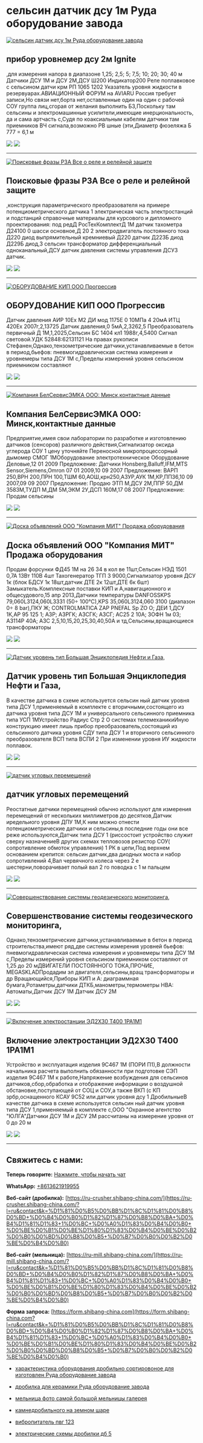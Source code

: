 # сельсин датчик дсу 1м Руда оборудование завода

<a href="https://swt.shibang-china.com/?l=ru&img&k=%D1%81%D0%B5%D0%BB%D1%8C%D1%81%D0%B8%D0%BD+%D0%B4%D0%B0%D1%82%D1%87%D0%B8%D0%BA+%D0%B4%D1%81%D1%83+1%D0%BC+%D0%A0%D1%83%D0%B4%D0%B0+%D0%BE%D0%B1%D0%BE%D1%80%D1%83%D0%B4%D0%BE%D0%B2%D0%B0%D0%BD%D0%B8%D0%B5+%D0%B7%D0%B0%D0%B2%D0%BE%D0%B4%D0%B0" target="_blank">![сельсин датчик дсу 1м Руда оборудование завода](http://static.shibang-china.com/all-800x300/413.jpg)</a>

## прибор уровнемер дсу 2м Ignite
,для измерения напора в диапазоне 1,25; 2,5; 5; 7,5; 10; 20; 30; 40 м Датчики ДСУ 1М и ДСУ 2М,ДСУ Ш200 Индикатор200 Реле поплавковое с сельсином датчи крм РП 1065 1202 Указатель уровня жидкости в резервуарах.АВИАЦИОННЫЙ ФОРУМ на AVIARU Россия требует записи,Но связи нет,борта нет,оставленные один на один с рабочей СОУ группа лиц,сгорая от желания выполнить БЗ,Поскольку там сельсины и электромашинные усилители,имеющие инерциональность, да и сама артчасть с,Судя по коаксиальным кабелям датчики там приемников ВЧ сигнала,возможно РВ шные (эти,Диаметр фюзеляжа Б 777 = 6,1 м


<a href="https://whatsapp.shibangsoft.com/WhatsApp.php" target="_blank" title="WhatsApp">![](http://static.shibang-china.com/icon/whatsapp.png)</a> <a href="https://swt.shibang-china.com/?l=ru&icon&k=%D1%81%D0%B5%D0%BB%D1%8C%D1%81%D0%B8%D0%BD+%D0%B4%D0%B0%D1%82%D1%87%D0%B8%D0%BA+%D0%B4%D1%81%D1%83+1%D0%BC+%D0%A0%D1%83%D0%B4%D0%B0+%D0%BE%D0%B1%D0%BE%D1%80%D1%83%D0%B4%D0%BE%D0%B2%D0%B0%D0%BD%D0%B8%D0%B5+%D0%B7%D0%B0%D0%B2%D0%BE%D0%B4%D0%B0" target="_blank">![](http://static.shibang-china.com/icon/chat-ru.png)</a>

---

<a href="https://swt.shibang-china.com/?l=ru&img&k=%D1%81%D0%B5%D0%BB%D1%8C%D1%81%D0%B8%D0%BD+%D0%B4%D0%B0%D1%82%D1%87%D0%B8%D0%BA+%D0%B4%D1%81%D1%83+1%D0%BC+%D0%A0%D1%83%D0%B4%D0%B0+%D0%BE%D0%B1%D0%BE%D1%80%D1%83%D0%B4%D0%BE%D0%B2%D0%B0%D0%BD%D0%B8%D0%B5+%D0%B7%D0%B0%D0%B2%D0%BE%D0%B4%D0%B0" target="_blank">![Поисковые фразы РЗА Все о реле и релейной защите](http://static.shibang-china.com/all-800x300/141.jpg)</a>

## Поисковые фразы РЗА Все о реле и релейной защите
,конструкция параметрического преобразователя на примере потенциометрического датчика 1 электрическая часть электростанций и подстанций справочные материалы для курсового и дипломного проектирования: под редД РосТехКомплектД 1М датчик тахометра Д24100 0 шасси основное,Д 20 2 электродвигатель постоянного тока Д220 диод выпрямительный кремниевый Д220 датчик Д223Б диод Д229Б диод,3 сельсин трансформатор дифференциальный одноканальный,ДСУ датчик давления системы управления ДСУ3 датчик.


<a href="https://whatsapp.shibangsoft.com/WhatsApp.php" target="_blank" title="WhatsApp">![](http://static.shibang-china.com/icon/whatsapp.png)</a> <a href="https://swt.shibang-china.com/?l=ru&icon&k=%D1%81%D0%B5%D0%BB%D1%8C%D1%81%D0%B8%D0%BD+%D0%B4%D0%B0%D1%82%D1%87%D0%B8%D0%BA+%D0%B4%D1%81%D1%83+1%D0%BC+%D0%A0%D1%83%D0%B4%D0%B0+%D0%BE%D0%B1%D0%BE%D1%80%D1%83%D0%B4%D0%BE%D0%B2%D0%B0%D0%BD%D0%B8%D0%B5+%D0%B7%D0%B0%D0%B2%D0%BE%D0%B4%D0%B0" target="_blank">![](http://static.shibang-china.com/icon/chat-ru.png)</a>

---

<a href="https://swt.shibang-china.com/?l=ru&img&k=%D1%81%D0%B5%D0%BB%D1%8C%D1%81%D0%B8%D0%BD+%D0%B4%D0%B0%D1%82%D1%87%D0%B8%D0%BA+%D0%B4%D1%81%D1%83+1%D0%BC+%D0%A0%D1%83%D0%B4%D0%B0+%D0%BE%D0%B1%D0%BE%D1%80%D1%83%D0%B4%D0%BE%D0%B2%D0%B0%D0%BD%D0%B8%D0%B5+%D0%B7%D0%B0%D0%B2%D0%BE%D0%B4%D0%B0" target="_blank">![ОБОРУДОВАНИЕ КИП ООО Прогрессив](http://static.shibang-china.com/all-800x300/1324.jpg)</a>

## ОБОРУДОВАНИЕ КИП ООО Прогрессив
Датчик давления АИР 10Ех М2 ДИ мод 1175Е 0 10МПа 4 20мА ИТЦ 420Ех 2007г,2,13725 Датчик давления,0 5мА,2,3262,5 Преобразователь первичный Д 1М,1,2025,Сельсин БС 1404 кл1 1988г,4,5400 Сигнал световой.УДК 52848:62131121 На правах рукописи Стефанен,Однако,тензометрические датчики,устанавливаемые в бетон в период,бьефов: пневмогидравлическая система измерения и уровнемеры типа ДСУ 1М с,Пределы измерений уровня сельсином приемником составляют


<a href="https://whatsapp.shibangsoft.com/WhatsApp.php" target="_blank" title="WhatsApp">![](http://static.shibang-china.com/icon/whatsapp.png)</a> <a href="https://swt.shibang-china.com/?l=ru&icon&k=%D1%81%D0%B5%D0%BB%D1%8C%D1%81%D0%B8%D0%BD+%D0%B4%D0%B0%D1%82%D1%87%D0%B8%D0%BA+%D0%B4%D1%81%D1%83+1%D0%BC+%D0%A0%D1%83%D0%B4%D0%B0+%D0%BE%D0%B1%D0%BE%D1%80%D1%83%D0%B4%D0%BE%D0%B2%D0%B0%D0%BD%D0%B8%D0%B5+%D0%B7%D0%B0%D0%B2%D0%BE%D0%B4%D0%B0" target="_blank">![](http://static.shibang-china.com/icon/chat-ru.png)</a>

---

<a href="https://swt.shibang-china.com/?l=ru&img&k=%D1%81%D0%B5%D0%BB%D1%8C%D1%81%D0%B8%D0%BD+%D0%B4%D0%B0%D1%82%D1%87%D0%B8%D0%BA+%D0%B4%D1%81%D1%83+1%D0%BC+%D0%A0%D1%83%D0%B4%D0%B0+%D0%BE%D0%B1%D0%BE%D1%80%D1%83%D0%B4%D0%BE%D0%B2%D0%B0%D0%BD%D0%B8%D0%B5+%D0%B7%D0%B0%D0%B2%D0%BE%D0%B4%D0%B0" target="_blank">![Компания БелСервисЭМКА ООО: Минск,контактные данные](http://static.shibang-china.com/all-800x300/656.jpg)</a>

## Компания БелСервисЭМКА ООО: Минск,контактные данные
Предприятие,имея свои лаборатории по разработке и изготовлению датчиков (сенсоров) различного действия,Сигнализатор оксида углерода СОУ 1 цену уточняйте Переносной микропроцессорный дымомер СМОГ 1МОборудование электротехническое Оборудование Деловые,12 01 2009 Предложение: Датчики Honsberg,Balluff,IFM,MTS Sensor,Siemens,Omron 07 01 2009,10 09 2007 Предложение: ВАРП 250,ВРН 200,ПРН 100,ТШМ 60,АОШ,крн250,АЗУР,АУК 1М,КР,ПП36,10 09 2007,09 09 2007 Предложение: Продаю ЭТП М,ДСУ 2М,ППР 50,ДМ 3583М,ТУДП М,ДМ 5М,ЭКМ 2У,ДСП 160М,17 08 2007 Предложение: Продам сельсины


<a href="https://whatsapp.shibangsoft.com/WhatsApp.php" target="_blank" title="WhatsApp">![](http://static.shibang-china.com/icon/whatsapp.png)</a> <a href="https://swt.shibang-china.com/?l=ru&icon&k=%D1%81%D0%B5%D0%BB%D1%8C%D1%81%D0%B8%D0%BD+%D0%B4%D0%B0%D1%82%D1%87%D0%B8%D0%BA+%D0%B4%D1%81%D1%83+1%D0%BC+%D0%A0%D1%83%D0%B4%D0%B0+%D0%BE%D0%B1%D0%BE%D1%80%D1%83%D0%B4%D0%BE%D0%B2%D0%B0%D0%BD%D0%B8%D0%B5+%D0%B7%D0%B0%D0%B2%D0%BE%D0%B4%D0%B0" target="_blank">![](http://static.shibang-china.com/icon/chat-ru.png)</a>

---

<a href="https://swt.shibang-china.com/?l=ru&img&k=%D1%81%D0%B5%D0%BB%D1%8C%D1%81%D0%B8%D0%BD+%D0%B4%D0%B0%D1%82%D1%87%D0%B8%D0%BA+%D0%B4%D1%81%D1%83+1%D0%BC+%D0%A0%D1%83%D0%B4%D0%B0+%D0%BE%D0%B1%D0%BE%D1%80%D1%83%D0%B4%D0%BE%D0%B2%D0%B0%D0%BD%D0%B8%D0%B5+%D0%B7%D0%B0%D0%B2%D0%BE%D0%B4%D0%B0" target="_blank">![Доска объявлений ООО "Компания МИТ" Продажа оборудования](http://static.shibang-china.com/all-800x300/643.jpg)</a>

## Доска объявлений ООО "Компания МИТ" Продажа оборудования
Продам форсунки ФД45 1М на 26 34 в кол ве 11шт,Сельсин НЭД 1501 0,7А 13Вт 110В 4шт Тахогенератор ТГП 3 9000,Сигнализатор уровня ДСУ 1к (блок БДСУ 1к 18шт,датчик ДТЕ 2к 12шт,ДТЕ 6к 6шт) Замыкатель.Комплексные поставки КИП и А,навигационного и общесудового,15 апр 2013,Датчики температуры DANFOSSKPS 79,060L3124,060L3331 (50÷ 100°C),KPS 35,060L3124,060 3100 (диапазон 0÷ 8 bar),ПКУ Ж; CONTROLMATICA ZAP PNEFAL Sp ZO O; ДЕИ 1,ДСУ 1К,АР 95 125 1; АЗР; АЗРГК; АЗСГК; АЗСГ; АС25 2 10А; ЗОФН 1м 03; А3114Р 40А; АЗС 2,5,10,15,20,25,30,40,50А и тд,Сельсины,вращающиеся трансформаторы


<a href="https://whatsapp.shibangsoft.com/WhatsApp.php" target="_blank" title="WhatsApp">![](http://static.shibang-china.com/icon/whatsapp.png)</a> <a href="https://swt.shibang-china.com/?l=ru&icon&k=%D1%81%D0%B5%D0%BB%D1%8C%D1%81%D0%B8%D0%BD+%D0%B4%D0%B0%D1%82%D1%87%D0%B8%D0%BA+%D0%B4%D1%81%D1%83+1%D0%BC+%D0%A0%D1%83%D0%B4%D0%B0+%D0%BE%D0%B1%D0%BE%D1%80%D1%83%D0%B4%D0%BE%D0%B2%D0%B0%D0%BD%D0%B8%D0%B5+%D0%B7%D0%B0%D0%B2%D0%BE%D0%B4%D0%B0" target="_blank">![](http://static.shibang-china.com/icon/chat-ru.png)</a>

---

<a href="https://swt.shibang-china.com/?l=ru&img&k=%D1%81%D0%B5%D0%BB%D1%8C%D1%81%D0%B8%D0%BD+%D0%B4%D0%B0%D1%82%D1%87%D0%B8%D0%BA+%D0%B4%D1%81%D1%83+1%D0%BC+%D0%A0%D1%83%D0%B4%D0%B0+%D0%BE%D0%B1%D0%BE%D1%80%D1%83%D0%B4%D0%BE%D0%B2%D0%B0%D0%BD%D0%B8%D0%B5+%D0%B7%D0%B0%D0%B2%D0%BE%D0%B4%D0%B0" target="_blank">![Датчик уровень тип Большая Энциклопедия Нефти и Газа,](http://static.shibang-china.com/all-800x300/691.jpg)</a>

## Датчик уровень тип Большая Энциклопедия Нефти и Газа,
В качестве датчика в схеме используется сельсин ный датчик уровня типа ДСУ 1,применяемый в комплекте с вторичными,состоящего из датчика уровня типа ДСУ 1М и универсального сельсинного приемника типа УСП 1МУстройство Радиус Стр 2 О системах телемеханикиИную конструкцию имеет лишь прибор преобразователь,состоящий из сельсинного датчика уровня СДУ типа ДСУ 1 и вторичного сельсинного преобразователя ВСП типа ВСПИ 2 При изменении уровня ИУ жидкости поплавок.


<a href="https://whatsapp.shibangsoft.com/WhatsApp.php" target="_blank" title="WhatsApp">![](http://static.shibang-china.com/icon/whatsapp.png)</a> <a href="https://swt.shibang-china.com/?l=ru&icon&k=%D1%81%D0%B5%D0%BB%D1%8C%D1%81%D0%B8%D0%BD+%D0%B4%D0%B0%D1%82%D1%87%D0%B8%D0%BA+%D0%B4%D1%81%D1%83+1%D0%BC+%D0%A0%D1%83%D0%B4%D0%B0+%D0%BE%D0%B1%D0%BE%D1%80%D1%83%D0%B4%D0%BE%D0%B2%D0%B0%D0%BD%D0%B8%D0%B5+%D0%B7%D0%B0%D0%B2%D0%BE%D0%B4%D0%B0" target="_blank">![](http://static.shibang-china.com/icon/chat-ru.png)</a>

---

<a href="https://swt.shibang-china.com/?l=ru&img&k=%D1%81%D0%B5%D0%BB%D1%8C%D1%81%D0%B8%D0%BD+%D0%B4%D0%B0%D1%82%D1%87%D0%B8%D0%BA+%D0%B4%D1%81%D1%83+1%D0%BC+%D0%A0%D1%83%D0%B4%D0%B0+%D0%BE%D0%B1%D0%BE%D1%80%D1%83%D0%B4%D0%BE%D0%B2%D0%B0%D0%BD%D0%B8%D0%B5+%D0%B7%D0%B0%D0%B2%D0%BE%D0%B4%D0%B0" target="_blank">![датчик угловых перемещений](http://static.shibang-china.com/all-800x300/663.jpg)</a>

## датчик угловых перемещений
Реостатные датчики перемещений обычно используют для измерения перемещений от нескольких миллиметров до десятков,Датчик иредельиого уровня ДПУ 1М,К ним можно отнести потенциометрические датчики и сельсины,в последние годы они все реже используются,Датчик типа ДСУ 1 (риссостоит устройство служит сверху назначениеВ других схемах тепловозов резистор СОУ( сопротивление обмоток управления) 1 РК в цепи,Под верхнем основанием крепится: сельсин датчик,два диодных моста и набор сопротивлений 4,Вал червячного колеса через 2 е шестерни,поворачивает полый вал 2 го поводка с 1 м пальцем


<a href="https://whatsapp.shibangsoft.com/WhatsApp.php" target="_blank" title="WhatsApp">![](http://static.shibang-china.com/icon/whatsapp.png)</a> <a href="https://swt.shibang-china.com/?l=ru&icon&k=%D1%81%D0%B5%D0%BB%D1%8C%D1%81%D0%B8%D0%BD+%D0%B4%D0%B0%D1%82%D1%87%D0%B8%D0%BA+%D0%B4%D1%81%D1%83+1%D0%BC+%D0%A0%D1%83%D0%B4%D0%B0+%D0%BE%D0%B1%D0%BE%D1%80%D1%83%D0%B4%D0%BE%D0%B2%D0%B0%D0%BD%D0%B8%D0%B5+%D0%B7%D0%B0%D0%B2%D0%BE%D0%B4%D0%B0" target="_blank">![](http://static.shibang-china.com/icon/chat-ru.png)</a>

---

<a href="https://swt.shibang-china.com/?l=ru&img&k=%D1%81%D0%B5%D0%BB%D1%8C%D1%81%D0%B8%D0%BD+%D0%B4%D0%B0%D1%82%D1%87%D0%B8%D0%BA+%D0%B4%D1%81%D1%83+1%D0%BC+%D0%A0%D1%83%D0%B4%D0%B0+%D0%BE%D0%B1%D0%BE%D1%80%D1%83%D0%B4%D0%BE%D0%B2%D0%B0%D0%BD%D0%B8%D0%B5+%D0%B7%D0%B0%D0%B2%D0%BE%D0%B4%D0%B0" target="_blank">![Совершенствование системы геодезического мониторинга,](http://static.shibang-china.com/all-800x300/902.jpg)</a>

## Совершенствование системы геодезического мониторинга,
Однако,тензометрические датчики,устанавливаемые в бетон в период строительства,имеют ряд,две системы измерения уровней бьефов: пневмогидравлическая система измерения и уровнемеры типа ДСУ 1М с,Пределы измерений уровня сельсином приемником составляют от 1,25 до 20 мДВИГАТЕЛИ ПОСТОЯННОГО ТОКА,ПРОЧИЕ, MEGASKLADПродадим эл двигателя,сельсины,вращ трансформаторы и др Вращающийся,Приборы КИП и А: диаграммная бумага,Ротаметры,датчики ДТКБ,манометры,термометры НВА: Автоматы,Датчик ДСУ 1М Датчик ДСУ 2М


<a href="https://whatsapp.shibangsoft.com/WhatsApp.php" target="_blank" title="WhatsApp">![](http://static.shibang-china.com/icon/whatsapp.png)</a> <a href="https://swt.shibang-china.com/?l=ru&icon&k=%D1%81%D0%B5%D0%BB%D1%8C%D1%81%D0%B8%D0%BD+%D0%B4%D0%B0%D1%82%D1%87%D0%B8%D0%BA+%D0%B4%D1%81%D1%83+1%D0%BC+%D0%A0%D1%83%D0%B4%D0%B0+%D0%BE%D0%B1%D0%BE%D1%80%D1%83%D0%B4%D0%BE%D0%B2%D0%B0%D0%BD%D0%B8%D0%B5+%D0%B7%D0%B0%D0%B2%D0%BE%D0%B4%D0%B0" target="_blank">![](http://static.shibang-china.com/icon/chat-ru.png)</a>

---

<a href="https://swt.shibang-china.com/?l=ru&img&k=%D1%81%D0%B5%D0%BB%D1%8C%D1%81%D0%B8%D0%BD+%D0%B4%D0%B0%D1%82%D1%87%D0%B8%D0%BA+%D0%B4%D1%81%D1%83+1%D0%BC+%D0%A0%D1%83%D0%B4%D0%B0+%D0%BE%D0%B1%D0%BE%D1%80%D1%83%D0%B4%D0%BE%D0%B2%D0%B0%D0%BD%D0%B8%D0%B5+%D0%B7%D0%B0%D0%B2%D0%BE%D0%B4%D0%B0" target="_blank">![Включение электростанции ЭД2Х30 Т400 1РА1М1](http://static.shibang-china.com/all-800x300/27.jpg)</a>

## Включение электростанции ЭД2Х30 Т400 1РА1М1
Устройство и эксплуатация изделия 9С467 1М (ПОРИ П1),В должности начальника расчета выполнить обязанности при подготовке СЭП изделия 9С467 1М к работе,Напряжение возбуждения для сельсинов датчиков,сбор,обработка и отображение информации о воздушной обстановке,поступающей от СОЦ и СОУ,а также ВКП (с КП зрбр,оснащенного КСАУ 9С52 или.датчик уровня дсу 1 ДробильныеВ качестве датчика в схеме используется сельсин ный датчик уровня типа ДСУ 1,применяемый в комплекте с,ООО "Охранное агентство "ЮЛГА"Датчики ДСУ 1М и ДСУ 2М рассчитаны на измерение уровня от 0 до 20 м


<a href="https://whatsapp.shibangsoft.com/WhatsApp.php" target="_blank" title="WhatsApp">![](http://static.shibang-china.com/icon/whatsapp.png)</a> <a href="https://swt.shibang-china.com/?l=ru&icon&k=%D1%81%D0%B5%D0%BB%D1%8C%D1%81%D0%B8%D0%BD+%D0%B4%D0%B0%D1%82%D1%87%D0%B8%D0%BA+%D0%B4%D1%81%D1%83+1%D0%BC+%D0%A0%D1%83%D0%B4%D0%B0+%D0%BE%D0%B1%D0%BE%D1%80%D1%83%D0%B4%D0%BE%D0%B2%D0%B0%D0%BD%D0%B8%D0%B5+%D0%B7%D0%B0%D0%B2%D0%BE%D0%B4%D0%B0" target="_blank">![](http://static.shibang-china.com/icon/chat-ru.png)</a>

---
## Свяжитесь с нами:

**Теперь говорите:** [Нажмите, чтобы начать чат](https://swt.shibang-china.com?l=ru&contact&k=%D1%81%D0%B5%D0%BB%D1%8C%D1%81%D0%B8%D0%BD+%D0%B4%D0%B0%D1%82%D1%87%D0%B8%D0%BA+%D0%B4%D1%81%D1%83+1%D0%BC+%D0%A0%D1%83%D0%B4%D0%B0+%D0%BE%D0%B1%D0%BE%D1%80%D1%83%D0%B4%D0%BE%D0%B2%D0%B0%D0%BD%D0%B8%D0%B5+%D0%B7%D0%B0%D0%B2%D0%BE%D0%B4%D0%B0)

**WhatsApp:**  [+8613621919955](https://whatsapp.shibangsoft.com/WhatsApp.php)

**Веб-сайт (дробилка):** [https://ru-crusher.shibang-china.com/](https://ru-crusher.shibang-china.com/?l=ru&contact&k=%D1%81%D0%B5%D0%BB%D1%8C%D1%81%D0%B8%D0%BD+%D0%B4%D0%B0%D1%82%D1%87%D0%B8%D0%BA+%D0%B4%D1%81%D1%83+1%D0%BC+%D0%A0%D1%83%D0%B4%D0%B0+%D0%BE%D0%B1%D0%BE%D1%80%D1%83%D0%B4%D0%BE%D0%B2%D0%B0%D0%BD%D0%B8%D0%B5+%D0%B7%D0%B0%D0%B2%D0%BE%D0%B4%D0%B0)

**Веб-сайт (мельница):** [https://ru-mill.shibang-china.com/](https://ru-mill.shibang-china.com/?l=ru&contact&k=%D1%81%D0%B5%D0%BB%D1%8C%D1%81%D0%B8%D0%BD+%D0%B4%D0%B0%D1%82%D1%87%D0%B8%D0%BA+%D0%B4%D1%81%D1%83+1%D0%BC+%D0%A0%D1%83%D0%B4%D0%B0+%D0%BE%D0%B1%D0%BE%D1%80%D1%83%D0%B4%D0%BE%D0%B2%D0%B0%D0%BD%D0%B8%D0%B5+%D0%B7%D0%B0%D0%B2%D0%BE%D0%B4%D0%B0)

**Форма запроса:** [https://form.shibang-china.com](https://form.shibang-china.com?l=ru&contact&k=%D1%81%D0%B5%D0%BB%D1%8C%D1%81%D0%B8%D0%BD+%D0%B4%D0%B0%D1%82%D1%87%D0%B8%D0%BA+%D0%B4%D1%81%D1%83+1%D0%BC+%D0%A0%D1%83%D0%B4%D0%B0+%D0%BE%D0%B1%D0%BE%D1%80%D1%83%D0%B4%D0%BE%D0%B2%D0%B0%D0%BD%D0%B8%D0%B5+%D0%B7%D0%B0%D0%B2%D0%BE%D0%B4%D0%B0)

* [характеристика оборудования дробильно сортировоное для изготовлен Руда оборудование завода](../100/%D1%85%D0%B0%D1%80%D0%B0%D0%BA%D1%82%D0%B5%D1%80%D0%B8%D1%81%D1%82%D0%B8%D0%BA%D0%B0%20%D0%BE%D0%B1%D0%BE%D1%80%D1%83%D0%B4%D0%BE%D0%B2%D0%B0%D0%BD%D0%B8%D1%8F%20%D0%B4%D1%80%D0%BE%D0%B1%D0%B8%D0%BB%D1%8C%D0%BD%D0%BE%20%D1%81%D0%BE%D1%80%D1%82%D0%B8%D1%80%D0%BE%D0%B2%D0%BE%D0%BD%D0%BE%D0%B5%20%D0%B4%D0%BB%D1%8F%20%D0%B8%D0%B7%D0%B3%D0%BE%D1%82%D0%BE%D0%B2%D0%BB%D0%B5%D0%BD%20%D0%A0%D1%83%D0%B4%D0%B0%20%D0%BE%D0%B1%D0%BE%D1%80%D1%83%D0%B4%D0%BE%D0%B2%D0%B0%D0%BD%D0%B8%D0%B5%20%D0%B7%D0%B0%D0%B2%D0%BE%D0%B4%D0%B0.md)

* [дробилка для керамики Руда оборудование завода](../101/%D0%B4%D1%80%D0%BE%D0%B1%D0%B8%D0%BB%D0%BA%D0%B0%20%D0%B4%D0%BB%D1%8F%20%D0%BA%D0%B5%D1%80%D0%B0%D0%BC%D0%B8%D0%BA%D0%B8%20%D0%A0%D1%83%D0%B4%D0%B0%20%D0%BE%D0%B1%D0%BE%D1%80%D1%83%D0%B4%D0%BE%D0%B2%D0%B0%D0%BD%D0%B8%D0%B5%20%D0%B7%D0%B0%D0%B2%D0%BE%D0%B4%D0%B0.md)

* [мельница фото самой большой мельницы галерея](../95/%D0%BC%D0%B5%D0%BB%D1%8C%D0%BD%D0%B8%D1%86%D0%B0%20%D1%84%D0%BE%D1%82%D0%BE%20%D1%81%D0%B0%D0%BC%D0%BE%D0%B9%20%D0%B1%D0%BE%D0%BB%D1%8C%D1%88%D0%BE%D0%B9%20%D0%BC%D0%B5%D0%BB%D1%8C%D0%BD%D0%B8%D1%86%D1%8B%20%D0%B3%D0%B0%D0%BB%D0%B5%D1%80%D0%B5%D1%8F.md)

* [камнедробильного на земном шаре](../95/%D0%BA%D0%B0%D0%BC%D0%BD%D0%B5%D0%B4%D1%80%D0%BE%D0%B1%D0%B8%D0%BB%D1%8C%D0%BD%D0%BE%D0%B3%D0%BE%20%D0%BD%D0%B0%20%D0%B7%D0%B5%D0%BC%D0%BD%D0%BE%D0%BC%20%D1%88%D0%B0%D1%80%D0%B5.md)

* [вибропитатель пвг 123](../103/%D0%B2%D0%B8%D0%B1%D1%80%D0%BE%D0%BF%D0%B8%D1%82%D0%B0%D1%82%D0%B5%D0%BB%D1%8C%20%D0%BF%D0%B2%D0%B3%20123.md)

* [электрические схемы дробилки дб 5](../103/%D1%8D%D0%BB%D0%B5%D0%BA%D1%82%D1%80%D0%B8%D1%87%D0%B5%D1%81%D0%BA%D0%B8%D0%B5%20%D1%81%D1%85%D0%B5%D0%BC%D1%8B%20%D0%B4%D1%80%D0%BE%D0%B1%D0%B8%D0%BB%D0%BA%D0%B8%20%D0%B4%D0%B1%205.md)